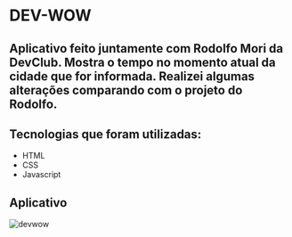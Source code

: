 # DEV-WOW

## Aplicativo feito juntamente com Rodolfo Mori da DevClub. Mostra o tempo no momento atual da cidade que for informada. Realizei algumas alterações comparando com o projeto do Rodolfo.

## Tecnologias que foram utilizadas:

- HTML
- CSS
- Javascript

## Aplicativo

![devwow](https://user-images.githubusercontent.com/91576939/216694833-bfff0a1a-f082-4393-a152-84f66e2209c5.png)


